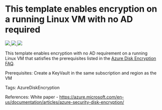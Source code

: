 # This template enables encryption on a running Linux VM with no AD required

<a href="https://portal.azure.com/#create/Microsoft.Template/uri/https%3A%2F%2Fraw.githubusercontent.com%2Fazure%2Fazure-quickstart-templates%2Fmaster%2F201-encrypt-running-linux-vm-without-aad%2Fazuredeploy.json" target="_blank">
    <img src="http://azuredeploy.net/deploybutton.png"/>
</a>
<a href="https://portal.azure.us/#create/Microsoft.Template/uri/https%3A%2F%2Fraw.githubusercontent.com%2Fazure%2Fazure-quickstart-templates%2Fmaster%2F201-encrypt-running-linux-vm-without-aad%2Fazuredeploy.json" target="_blank">
    <img src="http://azuredeploy.net/AzureGov.png"/>
</a>
<a href="http://armviz.io/#/?load=https%3A%2F%2Fraw.githubusercontent.com%2Fazure%2Fazure-quickstart-templates%2Fmaster%2F201-encrypt-running-linux-vm-without-aad%2Fazuredeploy.json" target="_blank">
    <img src="http://armviz.io/visualizebutton.png"/>
</a>

This template enables encryption with no AD requirement on a running Linux VM that satisfies the prerequisites listed in the [Azure Disk Encryption FAQ](https://docs.microsoft.com/en-us/azure/security/azure-security-disk-encryption-faq).

Prerequisites: Create a KeyVault in the same subscription and region as the VM

Tags: AzureDiskEncryption

References:
White paper - https://azure.microsoft.com/en-us/documentation/articles/azure-security-disk-encryption/